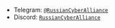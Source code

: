 

- Telegram: [`@RussianCyberAlliance`](https://t.me/RussianCyberAlliance)
- Discord: [`RussianCyberAlliance`](https://discord.com/users/1360665358234685491)
